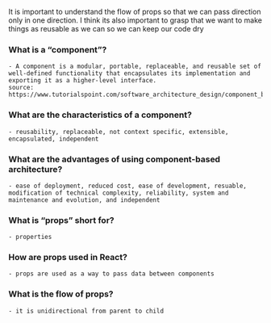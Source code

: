 It is important to understand the flow of props so that we can pass direction only in one direction.  I think its also important to grasp that we want to make things as reusable as we can so we can keep our code dry

### What is a “component”?
    - A component is a modular, portable, replaceable, and reusable set of well-defined functionality that encapsulates its implementation and exporting it as a higher-level interface.
    source: https://www.tutorialspoint.com/software_architecture_design/component_based_architecture.htm

### What are the characteristics of a component?
    - reusability, replaceable, not context specific, extensible, encapsulated, independent

### What are the advantages of using component-based architecture?
    - ease of deployment, reduced cost, ease of development, resuable, modification of technical complexity, reliability, system and maintenance and evolution, and independent



### What is “props” short for?
    - properties

### How are props used in React?
    - props are used as a way to pass data between components

### What is the flow of props?
    - it is unidirectional from parent to child
